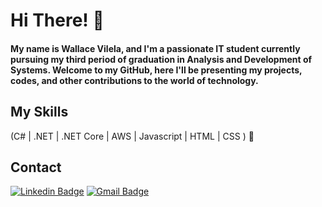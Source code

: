  <h1>Hi There! 👋</h1>
 <h4>My name is Wallace Vilela, and I'm a passionate IT student currently pursuing my third period of graduation in Analysis and Development of Systems. Welcome to my GitHub, here I'll be presenting my projects, codes, and other contributions to the world of technology.</h4>

## My Skills
(C# | .NET | .NET Core  | AWS | Javascript | HTML | CSS ) 🚀


## Contact
[![Linkedin Badge](https://img.shields.io/badge/-LinkedIn-6633cc?style=flat-square&logo=Linkedin&logoColor=white&link=https://www.linkedin.com/in/wallace-vilela-538728247/)](https://www.linkedin.com/in/wallace-vilela-538728247/)
[![Gmail Badge](https://img.shields.io/badge/-wallace.vilela9@gmail.com-6633cc?style=flat-square&logo=Gmail&logoColor=white&link=mailto:wallace.vilela9@gmail.com)](mailto:wallace.vilela9@gmail.com)
